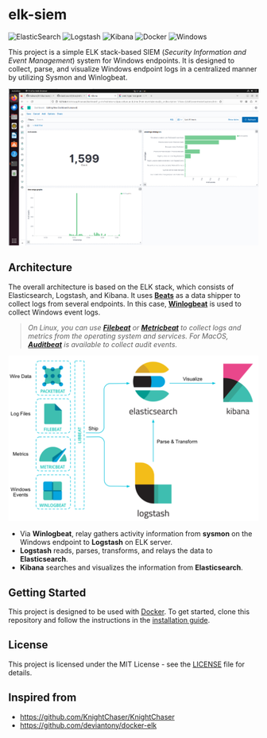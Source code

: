 # elk-siem

![ElasticSearch](https://img.shields.io/badge/-ElasticSearch-005571?style=for-the-badge&logo=elasticsearch)
![Logstash](https://img.shields.io/badge/-Logstash-005571?style=for-the-badge&logo=logstash)
![Kibana](https://img.shields.io/badge/-Kibana-005571?style=for-the-badge&logo=kibana)
![Docker](https://img.shields.io/badge/Docker-2496ED?style=for-the-badge&logo=docker&logoColor=white)
![Windows](https://img.shields.io/badge/Windows-0078D6?style=for-the-badge&logo=windows&logoColor=white)

This project is a simple ELK stack-based SIEM (_Security Information and Event Management_) system for Windows endpoints. It is designed to collect, parse, and visualize Windows endpoint logs in a centralized manner by utilizing Sysmon and Winlogbeat.

![Preview](./_assets/preview.png)

## Architecture

The overall architecture is based on the ELK stack, which consists of Elasticsearch, Logstash, and Kibana. It uses **[Beats](https://www.elastic.co/beats)** as a data shipper to collect logs from several endpoints. In this case, **[Winlogbeat](https://www.elastic.co/beats/winlogbeat)** is used to collect Windows event logs.

> _On Linux, you can use **[Filebeat](https://www.elastic.co/beats/filebeat)** or **[Metricbeat](https://www.elastic.co/beats/metricbeat)** to collect logs and metrics from the operating system and services. For MacOS, **[Auditbeat](https://www.elastic.co/beats/auditbeat)** is available to collect audit events._

![Architecture](./_assets/elk_stack_diagram.png)

-   Via **Winlogbeat**, relay gathers activity information from **sysmon** on the Windows endpoint to **Logstash** on ELK server.
-   **Logstash** reads, parses, transforms, and relays the data to **Elasticsearch**.
-   **Kibana** searches and visualizes the information from **Elasticsearch**.

## Getting Started

This project is designed to be used with [Docker](https://www.docker.com/). To get started, clone this repository and follow the instructions in the [installation guide](./_guides/INSTALLATION.md).

## License

This project is licensed under the MIT License - see the [LICENSE](LICENSE) file for details.

## Inspired from

-   https://github.com/KnightChaser/KnightChaser
-   https://github.com/deviantony/docker-elk
